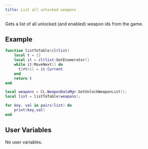 ```yaml
---
title: List all unlocked weapons
---
```


Gets a list of all unlocked (and enabled) weapon ids from the game.

## Example

```lua
function listToTable(clrlist)
    local t = {}
    local it = clrlist:GetEnumerator()
    while it:MoveNext() do
      t[#t+1] = it.Current
    end
    return t
end

local weapons = CL.WeaponDataMgr.GetUnlockWeaponList();
local list = listToTable(weapons);

for key, val in pairs(list) do
    print(key,val)
end
```

## User Variables

No user variables.
